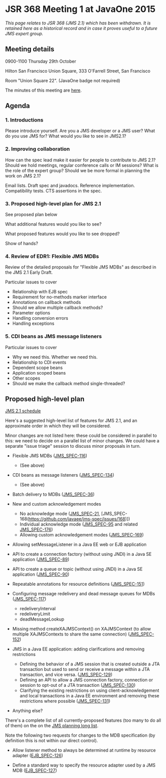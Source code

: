 # JSR 368 Meeting 1 at JavaOne 2015

_This page relates to JSR 368 (JMS 2.1) which has been withdrawn. It is retained here as a historical record and in case it proves useful to a future JMS expert group._

## Meeting details

0900-1100 Thursday 29th October

Hilton San Francisco Union Square, 333 O'Farrell Street, San Francisco

Room "Union Square 22". (JavaOne badge not required)

The minutes of this meeting are [here](https://java.net/projects/jms-spec/lists/users/archive/2015-10/message/47).

## Agenda 

### 1. Introductions

Please introduce yourself. Are you a JMS developer or a JMS user? What do you use JMS for? What would you like to see in JMS2.1?

### 2. Improving collaboration

How can the spec lead make it easier for people to contribute to JMS 2.1? Should we hold meetings, regular conference calls or IM sessions? What is the role of the expert group? Should we be more formal in planning the work on JMS 2.1?

Email lists. Draft spec and javadocs. Reference implementation. Compatibility tests. CTS assertions in the spec.

### 3. Proposed high-level plan for JMS 2.1

See proposed plan below

What additional features would you like to see?

What proposed features would you like to see dropped?

Show of hands?

### 4. Review of EDR1: Flexible JMS MDBs

Review of the detailed proposals for "Flexible JMS MDBs" as described in the JMS 2.1 Early Draft. 

Particular issues to cover
* Relationship with EJB spec
* Requirement for no-methods marker interface
* Annotations on callback methods
* Should we allow multiple callback methods?
* Parameter options
* Handling conversion errors
* Handling exceptions

### 5. CDI beans as JMS message listeners

Particular issues to cover
* Why we need this. Whether we need this.
* Relationship to CDI events
* Dependent scope beans
* Application scoped beans
* Other scopes
* Should we make the callback method single-threaded?

## Proposed high-level plan 

[JMS 2.1 schedule](JMS21#jms-21-schedule)

Here's a suggested high-level list of features for JMS 2.1, and an approximate order in which they will be considered. 

Minor changes are not listed here: these could be considered in parallel to this: we need to decide on a parallel list of minor changes. We could have a separate "issue triage" session to discuss minor proposals in turn.

* Flexible JMS MDBs ([JMS_SPEC-116](https://github.com/javaee/jms-spec/issues/116))
  * (See above)

* CDI beans as message listeners ([JMS_SPEC-134](https://github.com/javaee/jms-spec/issues/134))
  * (See above)

* Batch delivery to MDBs ([JMS_SPEC-36](https://github.com/javaee/jms-spec/issues/36))

* New and custom acknowledgement modes
  * No acknowledge mode ([JMS_SPEC-21](https://github.com/javaee/jms-spec/issues/21), [JMS_SPEC-168(https://github.com/javaee/jms-spec/issues/168)])
  * Individual acknowledge mode ([JMS_SPEC-95](https://github.com/javaee/jms-spec/issues/95) and related [JMS_SPEC-176](https://github.com/javaee/jms-spec/issues/176))
  * Allowing custom acknowledgement modes ([JMS_SPEC-169](https://github.com/javaee/jms-spec/issues/169))

* Allowing setMessageListener in a Java EE web or EJB application

* API to create a connection factory (without using JNDI) in a Java SE application ([JMS_SPEC-89](https://github.com/javaee/jms-spec/issues/89))

* API to create a queue or topic (without using JNDI) in a Java SE application ([JMS_SPEC-90](https://github.com/javaee/jms-spec/issues/90))

* Repeatable annotations for resource definitions ([JMS_SPEC-151](https://github.com/javaee/jms-spec/issues/151))

* Configuring message redelivery and dead message queues for MDBs ([JMS_SPEC-117](https://github.com/javaee/jms-spec/issues/117))
  * redeliveryInterval
  * redeliveryLimit
  * deadMessageLookup

* Missing method createXAJMSContext() on XAJMSContext (to allow multiple XAJMSContexts to share the same connection) ([JMS_SPEC-152](https://github.com/javaee/jms-spec/issues/152))

* JMS in a Java EE application: adding clarifications and removing restrictions
  * Defining the behavior of a JMS session that is created outside a JTA transaction but used to send or receive a message within a JTA transaction, and vice versa. ([JMS_SPEC-129](https://github.com/javaee/jms-spec/issues/129))
  * Defining an API to allow a JMS connection factory, connection or session to opt-out of a JTA transaction ([JMS_SPEC-130](https://github.com/javaee/jms-spec/issues/130))
  * Clarifying the existing restrictions on using client-acknowledgement and local transactions in a Java EE environment and removing these restrictions where possible ([JMS_SPEC-131](https://github.com/javaee/jms-spec/issues/131))

* Anything else?

There's a complete list of all currently-proposed features (too many to do all of them) on the on the [JMS planning long list](JMSLongList).

Note the following two requests for changes to the MDB specification (by definition this is not within our direct control).

* Allow listener method to always be determined at runtime by resource adapter ([EJB_SPEC-126](https://github.com/javaee/ejb-spec/issues/126))

* Define a standard way to specify the resource adapter used by a JMS MDB ([EJB_SPEC-127](https://github.com/javaee/ejb-spec/issues/127))


